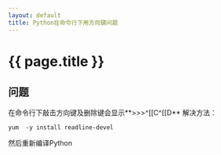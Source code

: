 ```yaml
---
layout: default
title: Python在命令行下用方向键问题
---
```


# {{ page.title }}
## 问题
在命令行下敲击方向键及删除键会显示**>>>^[[C^[[D**
解决方法：
```
yum  -y install readline-devel
```
然后重新编译Python
